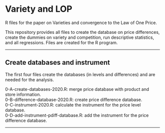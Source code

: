 # Variety and LOP

R files for the paper on Varieties and convergence to the Law of One Price.

This repository provides all files to create the database on price differences, create the dummies on variety and competition, run descriptive statistics, and all regressions. Files are created for the R program.

--------------------- 

## Create databases and instrument

The first four files create the databases (in levels and differences) and are needed for the analysis.

0-A-create-databases-2020.R: merge price database with product and store information.\
0-B-difference-database-2020.R: create price difference database. \
0-C-instrument-2020.R: calculate the instrument for the price level database. \
0-D-add-instrument-pdiff-database.R: add the instrument for the price difference database.

--------------------- 
